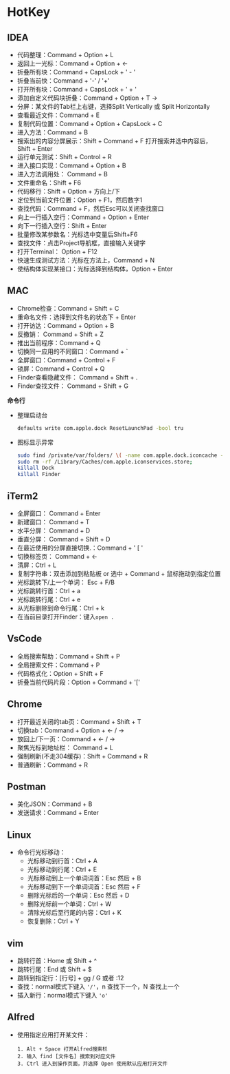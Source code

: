 # HotKey

## IDEA

* 代码整理：Command + Option + L
* 返回上一光标：Command + Option + &lt;-
* 折叠所有块：Command + CapsLock + ' - '
* 折叠当前快：Command + '-' / '+'
* 打开所有块：Command + CapsLock + ' + '
* 添加自定义代码块折叠：Command + Option + T  -&gt;  
* 分屏：某文件的Tab栏上右键，选择Split Vertically 或 Split Horizontally
* 查看最近文件：Command + E
* 复制代码位置：Command + Option +  CapsLock + C
* 进入方法：Command  + B
* 搜索出的内容分屏展示：Shift + Command + F 打开搜索并选中内容后，Shift + Enter
* 运行单元测试：Shift + Control + R
* 进入接口实现：Command + Option + B
* 进入方法调用处： Command + B
* 文件重命名：Shift + F6
* 代码移行：Shift + Option + 方向上/下
* 定位到当前文件位置：Option + F1，然后数字1
* 查找代码：Command + F，然后Esc可以关闭查找窗口
* 向上一行插入空行：Command + Option + Enter
* 向下一行插入空行：Shift + Enter
* 批量修改某参数名：光标选中变量后Shift+F6
* 查找文件：点击Project导航框，直接输入关键字
* 打开Terminal： Option + F12
* 快速生成测试方法：光标在方法上，Command + N
* 使结构体实现某接口：光标选择到结构体，Option + Enter



## MAC

* Chrome检查：Command + Shift + C
* 重命名文件：选择到文件名的状态下 + Enter
* 打开访达：Command + Option + B
* 反撤销： Command + Shift + Z
* 推出当前程序：Command + Q
* 切换同一应用的不同窗口：Command + `
* 全屏窗口：Command + Control + F
* 锁屏：Command + Control + Q
* Finder查看隐藏文件： Command + Shift + .
* Finder查找文件： Command + Shift + G



**命令行**

* 整理启动台

  ```bash
  defaults write com.apple.dock ResetLaunchPad -bool tru
  ```

* 图标显示异常

  ```bash
  sudo find /private/var/folders/ \( -name com.apple.dock.iconcache -or -name com.apple.iconservices \) -exec rm -rfv {} \;
  sudo rm -rf /Library/Caches/com.apple.iconservices.store;
  killall Dock
  killall Finder
  ```

  



## iTerm2

* 全屏窗口： Command + Enter
* 新建窗口： Command + T
* 水平分屏： Command + D
* 垂直分屏： Command + Shift + D
* 在最近使用的分屏直接切换.：Command + ' \[ '
* 切换标签页： Command +  &lt;-
* 清屏：Ctrl + L
* 复制字符串：双击添加到粘贴板 or 选中 + Command + 鼠标拖动到指定位置
* 光标跳转下/上一个单词： Esc + F/B
* 光标跳转行首：Ctrl + a
* 光标跳转行尾：Ctrl + e
* 从光标删除到命令行尾：Ctrl + k
* 在当前目录打开Finder：键入`open .`

## VsCode

* 全局搜索帮助：Command + Shift + P
* 全局搜索文件：Command + P
* 代码格式化：Option + Shift + F
* 折叠当前代码片段：Option + Command + '['

## Chrome

* 打开最近关闭的tab页：Command + Shift + T
* 切换tab：Command + Option + <- / ->
* 放回上/下一页：Command + <- / ->
* 聚焦光标到地址栏： Command + L
* 强制刷新(不走304缓存)：Shift + Command + R
* 普通刷新：Command + R

## Postman

* 美化JSON：Command + B
* 发送请求：Command + Enter

## Linux

* 命令行光标移动：
  * 光标移动到行首：Ctrl + A
  * 光标移动到行尾：Ctrl + E
  * 光标移动到上一个单词词首：Esc 然后 + B
  * 光标移动到下一个单词词首：Esc 然后 + F
  * 删除光标后的一个单词：Esc 然后 + D
  * 删除光标前一个单词：Ctrl + W
  * 清除光标后至行尾的内容：Ctrl + K
  * 恢复删除：Ctrl + Y

## vim

* 跳转行首：Home 或 Shift + ^
* 跳转行尾：End 或 Shift + $
* 跳转到指定行：[行号] + gg / G 或者 :12
* 查找：normal模式下键入 `'/'`，n 查找下一个，N 查找上一个
* 插入新行：normal模式下键入 `'o'`



## Alfred

* 使用指定应用打开某文件：

  ```
  1. Alt + Space 打开Alfred搜索栏
  2. 输入 find [文件名] 搜索到对应文件
  3. Ctrl 进入到操作页面，并选择 Open 使用默认应用打开文件 
  ```

  

  



